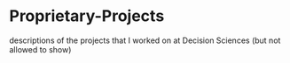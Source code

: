 # Proprietary-Projects
descriptions of the projects that I worked on at Decision Sciences (but not allowed to show)
